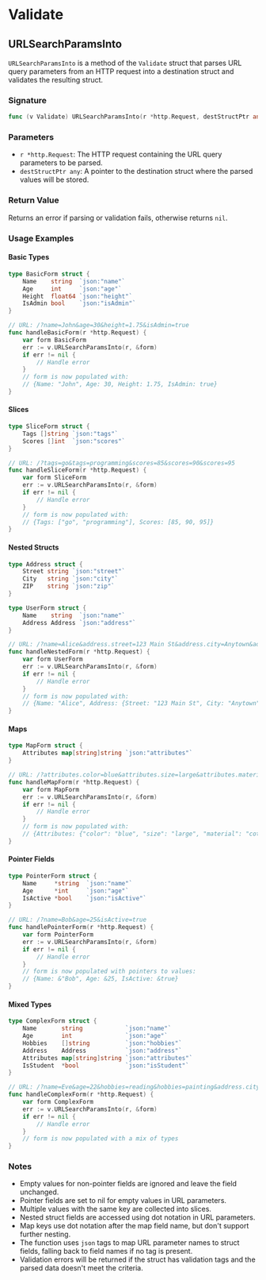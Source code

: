 # Validate

## URLSearchParamsInto

`URLSearchParamsInto` is a method of the `Validate` struct that parses URL query parameters from an HTTP request into a destination struct and validates the resulting struct.

### Signature

```go
func (v Validate) URLSearchParamsInto(r *http.Request, destStructPtr any) error
```

### Parameters

- `r *http.Request`: The HTTP request containing the URL query parameters to be parsed.
- `destStructPtr any`: A pointer to the destination struct where the parsed values will be stored.

### Return Value

Returns an error if parsing or validation fails, otherwise returns `nil`.

### Usage Examples

#### Basic Types

```go
type BasicForm struct {
    Name    string  `json:"name"`
    Age     int     `json:"age"`
    Height  float64 `json:"height"`
    IsAdmin bool    `json:"isAdmin"`
}

// URL: /?name=John&age=30&height=1.75&isAdmin=true
func handleBasicForm(r *http.Request) {
    var form BasicForm
    err := v.URLSearchParamsInto(r, &form)
    if err != nil {
        // Handle error
    }
    // form is now populated with:
    // {Name: "John", Age: 30, Height: 1.75, IsAdmin: true}
}
```

#### Slices

```go
type SliceForm struct {
    Tags []string `json:"tags"`
    Scores []int  `json:"scores"`
}

// URL: /?tags=go&tags=programming&scores=85&scores=90&scores=95
func handleSliceForm(r *http.Request) {
    var form SliceForm
    err := v.URLSearchParamsInto(r, &form)
    if err != nil {
        // Handle error
    }
    // form is now populated with:
    // {Tags: ["go", "programming"], Scores: [85, 90, 95]}
}
```

#### Nested Structs

```go
type Address struct {
    Street string `json:"street"`
    City   string `json:"city"`
    ZIP    string `json:"zip"`
}

type UserForm struct {
    Name    string  `json:"name"`
    Address Address `json:"address"`
}

// URL: /?name=Alice&address.street=123 Main St&address.city=Anytown&address.zip=12345
func handleNestedForm(r *http.Request) {
    var form UserForm
    err := v.URLSearchParamsInto(r, &form)
    if err != nil {
        // Handle error
    }
    // form is now populated with:
    // {Name: "Alice", Address: {Street: "123 Main St", City: "Anytown", ZIP: "12345"}}
}
```

#### Maps

```go
type MapForm struct {
    Attributes map[string]string `json:"attributes"`
}

// URL: /?attributes.color=blue&attributes.size=large&attributes.material=cotton
func handleMapForm(r *http.Request) {
    var form MapForm
    err := v.URLSearchParamsInto(r, &form)
    if err != nil {
        // Handle error
    }
    // form is now populated with:
    // {Attributes: {"color": "blue", "size": "large", "material": "cotton"}}
}
```

#### Pointer Fields

```go
type PointerForm struct {
    Name     *string  `json:"name"`
    Age      *int     `json:"age"`
    IsActive *bool    `json:"isActive"`
}

// URL: /?name=Bob&age=25&isActive=true
func handlePointerForm(r *http.Request) {
    var form PointerForm
    err := v.URLSearchParamsInto(r, &form)
    if err != nil {
        // Handle error
    }
    // form is now populated with pointers to values:
    // {Name: &"Bob", Age: &25, IsActive: &true}
}
```

#### Mixed Types

```go
type ComplexForm struct {
    Name       string            `json:"name"`
    Age        int               `json:"age"`
    Hobbies    []string          `json:"hobbies"`
    Address    Address           `json:"address"`
    Attributes map[string]string `json:"attributes"`
    IsStudent  *bool             `json:"isStudent"`
}

// URL: /?name=Eve&age=22&hobbies=reading&hobbies=painting&address.city=Springfield&address.zip=67890&attributes.department=Art&attributes.year=2nd&isStudent=true
func handleComplexForm(r *http.Request) {
    var form ComplexForm
    err := v.URLSearchParamsInto(r, &form)
    if err != nil {
        // Handle error
    }
    // form is now populated with a mix of types
}
```

### Notes

- Empty values for non-pointer fields are ignored and leave the field unchanged.
- Pointer fields are set to nil for empty values in URL parameters.
- Multiple values with the same key are collected into slices.
- Nested struct fields are accessed using dot notation in URL parameters.
- Map keys use dot notation after the map field name, but don't support further nesting.
- The function uses `json` tags to map URL parameter names to struct fields, falling back to field names if no tag is present.
- Validation errors will be returned if the struct has validation tags and the parsed data doesn't meet the criteria.
